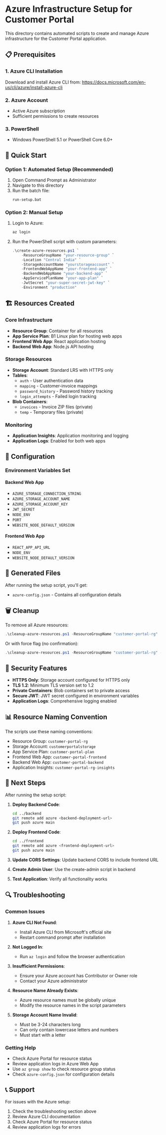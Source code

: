 # Azure Infrastructure Setup for Customer Portal

This directory contains automated scripts to create and manage Azure infrastructure for the Customer Portal application.

## 📋 Prerequisites

### 1. Azure CLI Installation
Download and install Azure CLI from: https://docs.microsoft.com/en-us/cli/azure/install-azure-cli

### 2. Azure Account
- Active Azure subscription
- Sufficient permissions to create resources

### 3. PowerShell
- Windows PowerShell 5.1 or PowerShell Core 6.0+

## 🚀 Quick Start

### Option 1: Automated Setup (Recommended)
1. Open Command Prompt as Administrator
2. Navigate to this directory
3. Run the batch file:
   ```cmd
   run-setup.bat
   ```

### Option 2: Manual Setup
1. Login to Azure:
   ```bash
   az login
   ```

2. Run the PowerShell script with custom parameters:
   ```powershell
   .\create-azure-resources.ps1 `
       -ResourceGroupName "your-resource-group" `
       -Location "Central India" `
       -StorageAccountName "yourstorageaccount" `
       -FrontendWebAppName "your-frontend-app" `
       -BackendWebAppName "your-backend-app" `
       -AppServicePlanName "your-app-plan" `
       -JwtSecret "your-super-secret-jwt-key" `
       -Environment "production"
   ```

## 🏗️ Resources Created

### Core Infrastructure
- **Resource Group**: Container for all resources
- **App Service Plan**: B1 Linux plan for hosting web apps
- **Frontend Web App**: React application hosting
- **Backend Web App**: Node.js API hosting

### Storage Resources
- **Storage Account**: Standard LRS with HTTPS only
- **Tables**:
  - `auth` - User authentication data
  - `mapping` - Customer-invoice mappings
  - `password_history` - Password history tracking
  - `login_attempts` - Failed login tracking
- **Blob Containers**:
  - `invoices` - Invoice ZIP files (private)
  - `temp` - Temporary files (private)

### Monitoring
- **Application Insights**: Application monitoring and logging
- **Application Logs**: Enabled for both web apps

## 🔧 Configuration

### Environment Variables Set

#### Backend Web App
- `AZURE_STORAGE_CONNECTION_STRING`
- `AZURE_STORAGE_ACCOUNT_NAME`
- `AZURE_STORAGE_ACCOUNT_KEY`
- `JWT_SECRET`
- `NODE_ENV`
- `PORT`
- `WEBSITE_NODE_DEFAULT_VERSION`

#### Frontend Web App
- `REACT_APP_API_URL`
- `NODE_ENV`
- `WEBSITE_NODE_DEFAULT_VERSION`

## 📁 Generated Files

After running the setup script, you'll get:
- `azure-config.json` - Contains all configuration details

## 🗑️ Cleanup

To remove all Azure resources:

```powershell
.\cleanup-azure-resources.ps1 -ResourceGroupName "customer-portal-rg"
```

Or with force flag (no confirmation):
```powershell
.\cleanup-azure-resources.ps1 -ResourceGroupName "customer-portal-rg" -Force
```

## 🔐 Security Features

- **HTTPS Only**: Storage account configured for HTTPS only
- **TLS 1.2**: Minimum TLS version set to 1.2
- **Private Containers**: Blob containers set to private access
- **Secure JWT**: JWT secret configured in environment variables
- **Application Logs**: Comprehensive logging enabled

## 📊 Resource Naming Convention

The scripts use these naming conventions:
- Resource Group: `customer-portal-rg`
- Storage Account: `customerportalstorage`
- App Service Plan: `customer-portal-plan`
- Frontend Web App: `customer-portal-frontend`
- Backend Web App: `customer-portal-backend`
- Application Insights: `customer-portal-rg-insights`

## 🎯 Next Steps

After running the setup script:

1. **Deploy Backend Code**:
   ```bash
   cd ../backend
   git remote add azure <backend-deployment-url>
   git push azure main
   ```

2. **Deploy Frontend Code**:
   ```bash
   cd ../frontend
   git remote add azure <frontend-deployment-url>
   git push azure main
   ```

3. **Update CORS Settings**: Update backend CORS to include frontend URL

4. **Create Admin User**: Use the create-admin script in backend

5. **Test Application**: Verify all functionality works

## 🔍 Troubleshooting

### Common Issues

1. **Azure CLI Not Found**:
   - Install Azure CLI from Microsoft's official site
   - Restart command prompt after installation

2. **Not Logged In**:
   - Run `az login` and follow the browser authentication

3. **Insufficient Permissions**:
   - Ensure your Azure account has Contributor or Owner role
   - Contact your Azure administrator

4. **Resource Name Already Exists**:
   - Azure resource names must be globally unique
   - Modify the resource names in the script parameters

5. **Storage Account Name Invalid**:
   - Must be 3-24 characters long
   - Can only contain lowercase letters and numbers
   - Must start with a letter

### Getting Help

- Check Azure Portal for resource status
- Review application logs in Azure Web App
- Use `az group show` to check resource group status
- Check `azure-config.json` for configuration details

## 📞 Support

For issues with the Azure setup:
1. Check the troubleshooting section above
2. Review Azure CLI documentation
3. Check Azure Portal for resource status
4. Review application logs for errors 